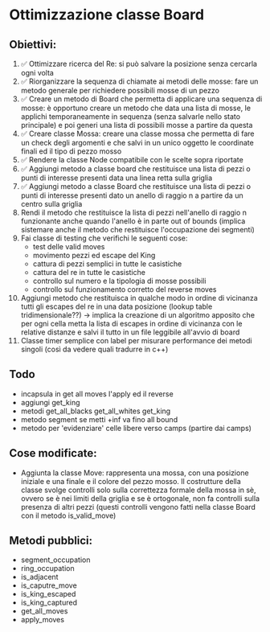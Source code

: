 # Ottimizzazione classe Board

## Obiettivi:
1. ✅ Ottimizzare ricerca del Re: si può salvare la posizione senza cercarla ogni volta 
2. ✅ Riorganizzare la sequenza di chiamate ai metodi delle mosse: fare un metodo generale per richiedere possibili mosse di un pezzo
3. ✅ Creare un metodo di Board che permetta di applicare una sequenza di mosse: è opportuno creare un metodo che data una lista di mosse, le applichi temporaneamente in sequenza (senza salvarle nello stato principale) e poi generi una lista di possibili mosse a partire da questa
4. ✅ Creare classe Mossa: creare una classe mossa che permetta di fare un check degli argomenti e che salvi in un unico oggetto le coordinate finali ed il tipo di pezzo mosso
5. ✅ Rendere la classe Node compatibile con le scelte sopra riportate
6. ✅ Aggiungi metodo a classe board che restituisce una lista di pezzi o punti di interesse presenti data una linea retta sulla griglia
7. ✅ Aggiungi metodo a classe Board che restituisce una lista di pezzi o punti di interesse presenti dato un anello di raggio n a partire da un centro sulla griglia
8. Rendi il metodo che restituisce la lista di pezzi nell'anello di raggio n funzionante anche quando l'anello è in parte out of bounds (implica sistemare anche il metodo che restituisce l'occupazione dei segmenti)
9. Fai classe di testing che verifichi le seguenti cose:
    - test delle valid moves
    - movimento pezzi ed escape del King
    - cattura di pezzi semplici in tutte le casistiche
    - cattura del re in tutte le casistiche
    - controllo sul numero e la tipologia di mosse possibili
    - controllo sul funzionamento corretto del reverse moves
10. Aggiungi metodo che restituisca in qualche modo in ordine di vicinanza tutti gli escapes del re in una data posizione (lookup table tridimensionale??) -> implica la creazione di un algoritmo apposito che per ogni cella metta la lista di escapes in ordine di vicinanza con le relative distanze e salvi il tutto in un file leggibile all'avvio di board
11. Classe timer semplice con label per misurare performance dei metodi singoli (così da vedere quali tradurre in c++)


## Todo
- incapsula in get all moves l'apply ed il reverse
- aggiungi get_king
- metodi get_all_blacks get_all_whites get_king
- metodo segment se metti +inf va fino all bound
- metodo per 'evidenziare' celle libere verso camps (partire dai camps)

## Cose modificate:
- Aggiunta la classe Move: rappresenta una mossa, con una posizione iniziale e una finale e il colore del pezzo mosso. Il costrutture della classe svolge controlli solo sulla correttezza formale della mossa in sè, ovvero se è nei limiti della griglia e se è ortogonale, non fa controlli sulla presenza di altri pezzi (questi controlli vengono fatti nella classe Board con il metodo is_valid_move)

## Metodi pubblici:
- segment_occupation
- ring_occupation
- is_adjacent
- is_caputre_move
- is_king_escaped
- is_king_captured
- get_all_moves
- apply_moves
